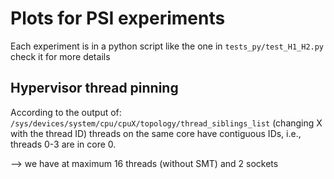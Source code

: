 # Plots for PSI experiments

Each experiment is in a python script like the one in
```tests_py/test_H1_H2.py```
check it for more details

## Hypervisor thread pinning

According to the output of:
```/sys/devices/system/cpu/cpuX/topology/thread_siblings_list```
(changing X with the thread ID) threads on the same core have
contiguous IDs, i.e., threads 0-3 are in core 0.

--> we have at maximum 16 threads (without SMT) and 2 sockets
